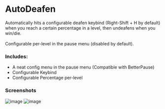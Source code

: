 # AutoDeafen

Automatically hits a configurable deafen keybind (Right-Shift + H by default) when you reach a certain percentage in a level, then undeafens when you win/die.
<br><br>
Configurable per-level in the pause menu (disabled by default).<br>
### Includes:
* A neat config menu in the pause menu (Compatible with BetterPause)
* Configurable Keybind
* Configurable Percentage per-level
### Screenshots
![image](https://github.com/geode-sdk/indexer/assets/79340005/baa76039-4229-40dc-bb8b-88b07981a579)
![image](https://github.com/geode-sdk/indexer/assets/79340005/f53fdf36-839d-4802-a4f3-9eef9e9bf979)